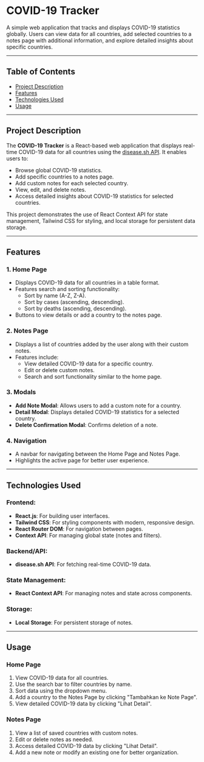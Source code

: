 # COVID-19 Tracker

A simple web application that tracks and displays COVID-19 statistics globally. Users can view data for all countries, add selected countries to a notes page with additional information, and explore detailed insights about specific countries.

---

## Table of Contents
- [Project Description](#project-description)
- [Features](#features)
- [Technologies Used](#technologies-used)
- [Usage](#usage)

---

## Project Description

The **COVID-19 Tracker** is a React-based web application that displays real-time COVID-19 data for all countries using the [disease.sh API](https://disease.sh/v3/covid-19/countries). It enables users to:
- Browse global COVID-19 statistics.
- Add specific countries to a notes page.
- Add custom notes for each selected country.
- View, edit, and delete notes.
- Access detailed insights about COVID-19 statistics for selected countries.

This project demonstrates the use of React Context API for state management, Tailwind CSS for styling, and local storage for persistent data storage.

---

## Features

### 1. **Home Page**
- Displays COVID-19 data for all countries in a table format.
- Features search and sorting functionality:
  - Sort by name (A-Z, Z-A).
  - Sort by cases (ascending, descending).
  - Sort by deaths (ascending, descending).
- Buttons to view details or add a country to the notes page.

### 2. **Notes Page**
- Displays a list of countries added by the user along with their custom notes.
- Features include:
  - View detailed COVID-19 data for a specific country.
  - Edit or delete custom notes.
  - Search and sort functionality similar to the home page.

### 3. **Modals**
- **Add Note Modal**: Allows users to add a custom note for a country.
- **Detail Modal**: Displays detailed COVID-19 statistics for a selected country.
- **Delete Confirmation Modal**: Confirms deletion of a note.

### 4. **Navigation**
- A navbar for navigating between the Home Page and Notes Page.
- Highlights the active page for better user experience.

---

## Technologies Used

### Frontend:
- **React.js**: For building user interfaces.
- **Tailwind CSS**: For styling components with modern, responsive design.
- **React Router DOM**: For navigation between pages.
- **Context API**: For managing global state (notes and filters).

### Backend/API:
- **disease.sh API**: For fetching real-time COVID-19 data.

### State Management:
- **React Context API**: For managing notes and state across components.

### Storage:
- **Local Storage**: For persistent storage of notes.

---

## Usage

### Home Page
1. View COVID-19 data for all countries.
2. Use the search bar to filter countries by name.
3. Sort data using the dropdown menu.
4. Add a country to the Notes Page by clicking "Tambahkan ke Note Page".
5. View detailed COVID-19 data by clicking "Lihat Detail".

### Notes Page
1. View a list of saved countries with custom notes.
2. Edit or delete notes as needed.
3. Access detailed COVID-19 data by clicking "Lihat Detail".
4. Add a new note or modify an existing one for better organization.
